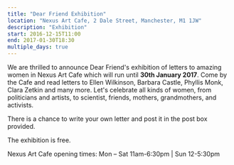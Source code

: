 ```yaml
---
title: "Dear Friend Exhibition"
location: "Nexus Art Cafe, 2 Dale Street, Manchester, M1 1JW"
description: "Exhibition"
start: 2016-12-15T11:00
end: 2017-01-30T18:30
multiple_days: true
---
```

We are thrilled to announce Dear Friend's exhibition of letters to amazing women in Nexus Art Cafe which will run until **30th January 2017**. Come by the Cafe and read letters to Ellen Wilkinson, Barbara Castle, Phyllis Monk, Clara Zetkin and many more. Let's celebrate all kinds of women, from politicians and artists, to scientist, friends, mothers, grandmothers, and activists.

There is a chance to write your own letter and post it in the post box provided.

The exhibition is free.

Nexus Art Cafe opening times: Mon – Sat 11am-6:30pm | Sun 12-5:30pm
